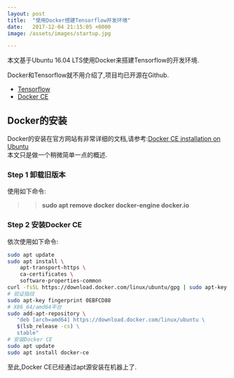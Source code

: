 ```yaml
---
layout: post
title:  "使用Docker搭建Tensorflow开发环境"
date:   2017-12-04 21:15:05 +0000
image: /assets/images/startup.jpg

---
```

本文基于Ubuntu 16.04 LTS使用Docker来搭建Tensorflow的开发环境.  

Docker和Tensorflow就不用介绍了,项目均已开源在Github.  
* [Tensorflow](https://github.com/tensorflow/tensorflow)  
* [Docker CE](https://github.com/docker/docker-ce)  

## Docker的安装  
Docker的安装在官方网站有非常详细的文档,请参考:[Docker CE installation on Ubuntu](https://docs.docker.com/engine/installation/linux/docker-ce/ubuntu/)  
本文只是做一个稍微简单一点的概述.  

### Step 1 卸载旧版本  
使用如下命令:  

>> **sudo apt remove docker docker-engine docker.io**  


### Step 2 安装Docker CE  
依次使用如下命令:  

```bash  
sudo apt update  
sudo apt install \  
    apt-transport-https \  
    ca-certificates \  
    software-properties-common  
curl -fsSL https://download.docker.com/linux/ubuntu/gpg | sudo apt-key add -  
# 验证指纹  
sudo apt-key fingerprint 0EBFCD88  
# X86_64/amd64平台    
sudo add-apt-repository \  
   "deb [arch=amd64] https://download.docker.com/linux/ubuntu \  
   $(lsb_release -cs) \  
   stable"  
# 安装Docker CE  
sudo apt update  
sudo apt install docker-ce  
```   

至此,Docker CE已经通过apt源安装在机器上了.  

